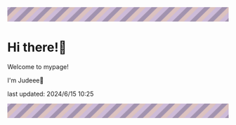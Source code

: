 <!-- Header image -->
<img src="./pokemon/pokemon_7.png" width="1000">

# Hi there!👋

Welcome to mypage!

I'm Judeee🐷

last updated: 2024/6/15 10:25

<!-- Footer image -->
<img src="./pokemon/pokemon_7.png" width="1000">
